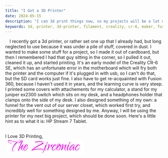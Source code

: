 ```yaml
---
title: "I Got a 3D Printer"
date: 2024-05-15
description: "I can 3d print things now, so my projects will be a lot more polished (probably)"
keywords: 3d, printer, 3d-printer, filament, creality, cr-6, maker, fusion, 360
---
```

&emsp;I recently got a 3d printer, or rather set one up that I already had, but long neglected to use because it was under a pile of stuff, covered in dust. I wanted to make some stuff for a project, so I made it out of cardboard, but then I remembered I had that guy sitting in the corner, so I pulled it out, cleaned it up, and started printing. It's an early model of the Creality CR-6 SE, which has an unfortunate error in the motherboard which will fry both the printer and the computer if it's plugged in with usb, so I can't do that, but the SD card works just fine. I also have to get re-acquainted with Fusion 360, because I haven't used it in years, and the learning curve is very steep. I printed some covers with attachements for my calculator, a stand for my juniper ex2300 switch which sits on my desk, and a headphones holder that clamps onto the side of my desk. I also designed something of my own: a funnel for the vent out of our server closet, which worked first try, and incredibly well for something designed by me. Anyway, I will be using the printer for my next big project, which should be done soon. Here's a little hint as to what it is: HP Stream 7 Tablet.
&nbsp;  
&nbsp;  

I Love 3D Printing,   
<img src="https://github.com/ZirconiaCubed3v2/ZirconiaCubed3v2.github.io/blob/main/_images/sig.png?raw=true" alt="signature" style="width:250px;"/>
